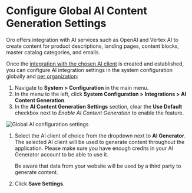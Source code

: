 <a id="admin-configuration-ai-integration-settings"></a>

# Configure Global AI Content Generation Settings

Oro offers integration with AI services such as OpenAI and Vertex AI to create content for product descriptions, landing pages, content blocks, master catalog categories, and emails.

Once the [integration with the chosen AI client](../../../integrations/ai/index.md#user-guide-ai-integrations) is created and established, you can configure AI integration settings in the system configuration globally and [per organization](../../../user-management/organizations/org-configuration/general-setup-org/integrations/organization-ai-settings.md#organization-ai-settings):

1. Navigate to **System > Configuration** in the main menu.
2. In the menu to the left, click **System Configuration > Integrations > AI Content Generation**.
3. In the **AI Content Generation Settings** section, clear the **Use Default** checkbox next to *Enable AI Content Generation* to enable the feature.

![Global AI configuration settings](user/img/system/config_system/ai-global-settings.png)
1. Select the AI client of choice from the dropdown next to **AI Generator**. The selected AI client will be used to generate content throughout the application. Please make sure you have enough credits in your AI Generator account to be able to use it.

   Be aware that data from your website will be used by a third party to generate content.
2. Click **Save Settings**.
